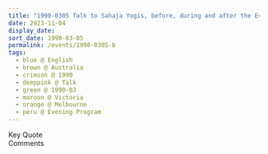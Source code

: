 ```yaml
---
title: "1990-0305 Talk to Sahaja Yogis, before, during and after the Evening Program, Melbourne, Victoria, Australia"
date: 2023-11-04
display_date: 
sort_date: 1990-03-05
permalink: /events/1990-0305-b
tags:
  - blue @ English
  - brown @ Australia
  - crimson @ 1990
  - deeppink @ Talk
  - green @ 1990-03
  - maroon @ Victoria
  - orange @ Melbourne
  - peru @ Evening Program
---
```


<wave-list>
  <list-title color="green" width="75">Key Quote</list-title>
  <list-item color="BlanchedAlmond"  width="200"></list-item>
  <list-item color="Lavender"></list-item>
  <list-item color="BlanchedAlmond"></list-item>
</wave-list>

<br>

<wave-list>
  <list-title color="green" width="75">Comments</list-title>
  <list-item color="BlanchedAlmond"  width="200"></list-item>
  <list-item color="Lavender"></list-item>
  <list-item color="BlanchedAlmond"></list-item>
</wave-list>